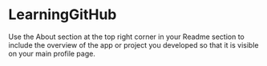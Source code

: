 # LearningGitHub
Use the About section at the top right corner in your Readme section to include the overview of the app or project you developed so that it is visible on your main profile page.
